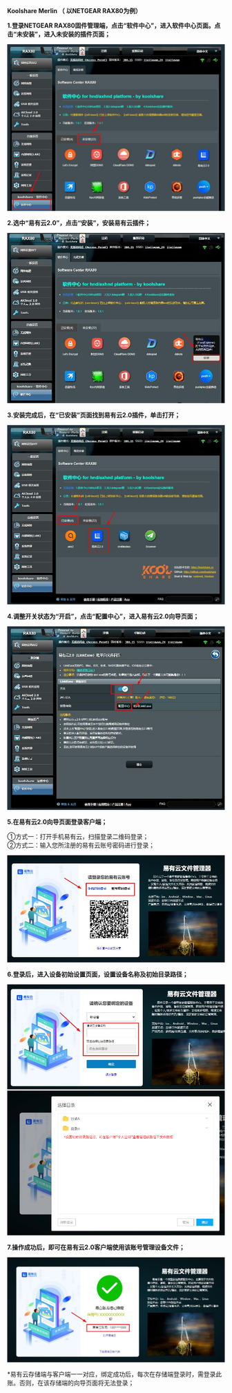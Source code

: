 **Koolshare Merlin （ 以NETGEAR RAX80为例）**

**1.登录NETGEAR RAX80固件管理端，点击“软件中心”，进入软件中心页面。点击“未安装”，进入未安装的插件页面；**

![输入图片描述](KoolshareMerlin_md_files/2-2.jpg?v=1&type=image)

**2.选中“易有云2.0”，点击“安装”，安装易有云插件；**

![输入图片描述](KoolshareMerlin_md_files/2-1.jpg?v=1&type=image)

**3.安装完成后，在“已安装”页面找到易有云2.0插件，单击打开；**

![输入图片描述](KoolshareMerlin_md_files/2.jpg?v=1&type=image)

**4.调整开关状态为“开启”，点击“配置中心”，进入易有云2.0向导页面；**

![输入图片描述](KoolshareMerlin_md_files/3.jpg?v=1&type=image)

**5.在易有云2.0向导页面登录客户端；**

 ①方式一：打开手机易有云，扫描登录二维码登录；<br/>
 ②方式二：输入您所注册的易有云账号密码进行登录；

![输入图片描述](KoolshareMerlin_md_files/4.jpg?v=1&type=image)

**6.登录后，进入设备初始设置页面，设置设备名称及初始目录路径；**

![输入图片描述](KoolshareMerlin_md_files/5.jpg?v=1&type=image)
![输入图片描述](KoolshareMerlin_md_files/6.jpg?v=1&type=image)

**7.操作成功后，即可在易有云2.0客户端使用该账号管理设备文件；**

![输入图片描述](KoolshareMerlin_md_files/7.jpg?v=1&type=image)

*易有云存储端与客户端一一对应，绑定成功后，每次在存储端登录时，需登录此账。否则，在该存储端的向导页面将无法登录；